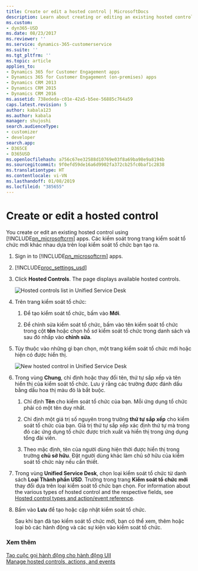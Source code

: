 ```yaml
---
title: Create or edit a hosted control | MicrosoftDocs
description: Learn about creating or editing an existing hosted control using Dynamics 365 for Customer Engagement apps.
ms.custom:
- dyn365-USD
ms.date: 08/23/2017
ms.reviewer: ''
ms.service: dynamics-365-customerservice
ms.suite: ''
ms.tgt_pltfrm: ''
ms.topic: article
applies_to:
- Dynamics 365 for Customer Engagement apps
- Dynamics 365 for Customer Engagement (on-premises) apps
- Dynamics CRM 2013
- Dynamics CRM 2015
- Dynamics CRM 2016
ms.assetid: 738ededa-c01e-42a5-b5ee-56885c764a59
caps.latest.revision: 5
author: kabala123
ms.author: kabala
manager: shujoshi
search.audienceType:
- customizer
- developer
search.app:
- D365CE
- D365USD
ms.openlocfilehash: a756c67ee32588d10769e03f8a69ba98e9a8194b
ms.sourcegitcommit: 9f0efd59de16a6d9902fa372cb25fc0baf1c2838
ms.translationtype: HT
ms.contentlocale: vi-VN
ms.lasthandoff: 01/08/2019
ms.locfileid: "385655"
---
```

# <a name="create-or-edit-a-hosted-control"></a>Create or edit a hosted control
You create or edit an existing hosted control using [!INCLUDE[pn_microsoftcrm](../includes/pn-microsoftcrm.md)] apps. Các kiểm soát trong trang kiểm soát tổ chức mới khác nhau dựa trên loại kiểm soát tổ chức bạn tạo ra.  
  
1. Sign in to [!INCLUDE[pn_microsoftcrm](../includes/pn-microsoftcrm.md)] apps.  
  
2. [!INCLUDE[proc_settings_usd](../includes/proc-settings-usd.md)]  
  
3. Click **Hosted Controls**. The page displays available hosted controls.  
  
   ![Hosted controls list in Unified Service Desk](../unified-service-desk/media/crm-itpro-usd-hostedcontrollist.png "Hosted controls list in Unified Service Desk")  
  
4. Trên trang kiểm soát tổ chức:  
  
   1.  Để tạo kiểm soát tổ chức, bấm vào **Mới**.  
  
   2.  Để chỉnh sửa kiểm soát tổ chức, bấm vào tên kiểm soát tổ chức trong cột **tên** hoặc chọn hồ sơ kiểm soát tổ chức trong danh sách và sau đó nhấp vào **chỉnh sửa**.  
  
5. Tùy thuộc vào những gì bạn chọn, một trang kiểm soát tổ chức mới hoặc hiện có được hiển thị.  
  
   ![New hosted control in Unified Service Desk](../unified-service-desk/media/crm-itpro-usd-newhostedcontrol.PNG "New hosted control in Unified Service Desk")  
  
6. Trong vùng **Chung**, chỉ định hoặc thay đổi tên, thứ tự sắp xếp và tên hiển thị của kiểm soát tổ chức. Lưu ý rằng các trường được đánh dấu bằng dấu hoa thị màu đỏ là bắt buộc.  
  
   1.  Chỉ định **Tên** cho kiểm soát tổ chức của bạn. Mỗi ứng dụng tổ chức phải có một tên duy nhất.  
  
   2.  Chỉ định một giá trị số nguyên trong trường **thứ tự sắp xếp** cho kiểm soát tổ chức của bạn. Giá trị thứ tự sắp xếp xác định thứ tự mà trong đó các ứng dụng tổ chức được trích xuất và hiển thị trong ứng dụng tổng đài viên.  
  
   3.  Theo mặc định, tên của người dùng hiện thời được hiển thị trong trường **chủ sở hữu**. Đặt người dùng khác làm chủ sở hữu của kiểm soát tổ chức này nếu cần thiết.  
  
7. Trong vùng **Unified Service Desk**, chọn loại kiểm soát tổ chức từ danh sách **Loại Thành phần USD**. Trường trong trang **Kiểm soát tổ chức mới** thay đổi dựa trên loại kiểm soát tổ chức bạn chọn. For information about the various types of hosted control and the respective fields, see [Hosted control types and action/event reference](../unified-service-desk/hosted-control-types-action-event-reference.md).  
  
8. Bấm vào **Lưu** để tạo hoặc cập nhật kiểm soát tổ chức.  
  
   Sau khi bạn đã tạo kiểm soát tổ chức mới, bạn có thể xem, thêm hoặc loại bỏ các hành động và các sự kiện vào kiểm soát tổ chức.  
  
### <a name="see-also"></a>Xem thêm  
 [Tạo cuộc gọi hành động cho hành động UII](../unified-service-desk/create-action-call-uii-action.md)   
 [Manage hosted controls, actions, and events](../unified-service-desk/manage-hosted-controls-actions-events.md)
